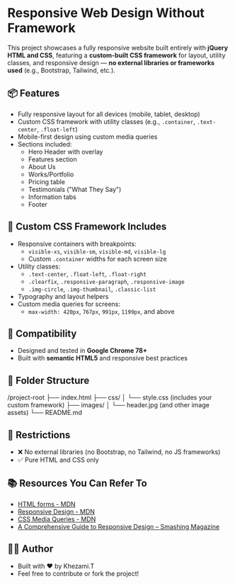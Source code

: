 # Responsive Web Design Without Framework

This project showcases a fully responsive website built entirely with **jQuery HTML and CSS**, featuring a **custom-built CSS framework** for layout, utility classes, and responsive design — **no external libraries or frameworks used** (e.g., Bootstrap, Tailwind, etc.).

## 📦 Features

- Fully responsive layout for all devices (mobile, tablet, desktop)
- Custom CSS framework with utility classes (e.g., `.container`, `.text-center`, `.float-left`)
- Mobile-first design using custom media queries
- Sections included:
  - Hero Header with overlay
  - Features section
  - About Us
  - Works/Portfolio
  - Pricing table
  - Testimonials ("What They Say")
  - Information tabs
  - Footer

## 🧱 Custom CSS Framework Includes

- Responsive containers with breakpoints:
  - `visible-xs`, `visible-sm`, `visible-md`, `visible-lg`
  - Custom `.container` widths for each screen size
- Utility classes:
  - `.text-center`, `.float-left`, `.float-right`
  - `.clearfix`, `.responsive-paragraph`, `.responsive-image`
  - `.img-circle`, `.img-thumbnail`, `.classic-list`
- Typography and layout helpers
- Custom media queries for screens:  
  - `max-width: 420px`, `767px`, `991px`, `1199px`, and above

## 🧪 Compatibility

- Designed and tested in **Google Chrome 78+**
- Built with **semantic HTML5** and responsive best practices

## 📁 Folder Structure



/project-root
├── index.html
├── css/
│   └── style.css (includes your custom framework)
├── images/
│   └── header.jpg (and other image assets)
└── README.md



## 🚫 Restrictions

- ❌ No external libraries (no Bootstrap, no Tailwind, no JS frameworks)
- ✅ Pure HTML and CSS only

## 📚 Resources You Can Refer To

- [HTML forms - MDN](https://developer.mozilla.org/en-US/docs/Learn/Forms)
- [Responsive Design - MDN](https://developer.mozilla.org/en-US/docs/Learn/CSS/CSS_layout/Responsive_Design)
- [CSS Media Queries - MDN](https://developer.mozilla.org/en-US/docs/Web/CSS/Media_Queries)
- [A Comprehensive Guide to Responsive Design – Smashing Magazine](https://www.smashingmagazine.com/guides/responsive-design/)

## 👨‍💻 Author

- Built with ❤️ by Khezami.T 
- Feel free to contribute or fork the project!


